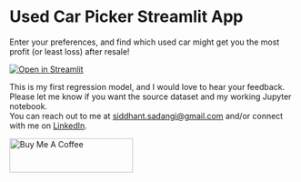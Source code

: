 # Used Car Picker Streamlit App

Enter your preferences, and find which used car might get you the most profit (or least loss) after resale!

[![Open in Streamlit](https://static.streamlit.io/badges/streamlit_badge_black_white.svg)](https://share.streamlit.io/siddhantsadangi/carpicker/app.py)

This is my first regression model, and I would love to hear your feedback.  Please let me know if you want the source dataset and my working Jupyter notebook.  
You can reach out to me at [siddhant.sadangi@gmail.com](mailto:siddhant.sadangi@gmail.com) and/or connect with me on [LinkedIn](https://linkedin.com/in/siddhantsadangi).

<a href="https://www.buymeacoffee.com/siddhantsadangi" target="_blank"><img src="https://cdn.buymeacoffee.com/buttons/v2/default-yellow.png" alt="Buy Me A Coffee" style="height: 60px !important;width: 217px !important;"></a>
